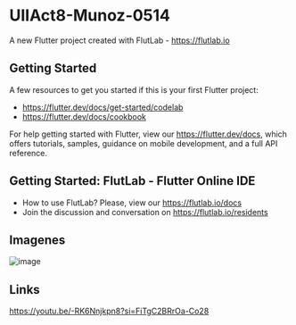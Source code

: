 # UIIAct8-Munoz-0514

A new Flutter project created with FlutLab - https://flutlab.io

## Getting Started

A few resources to get you started if this is your first Flutter project:

- https://flutter.dev/docs/get-started/codelab
- https://flutter.dev/docs/cookbook

For help getting started with Flutter, view our
https://flutter.dev/docs, which offers tutorials,
samples, guidance on mobile development, and a full API reference.

## Getting Started: FlutLab - Flutter Online IDE

- How to use FlutLab? Please, view our https://flutlab.io/docs
- Join the discussion and conversation on https://flutlab.io/residents

## Imagenes
![image](https://github.com/jimebau/Act8-Bautista0514/assets/143548070/ba04df00-c525-4e3b-943f-58c05b553807)

## Links
https://youtu.be/-RK6Nnjkpn8?si=FiTgC2BRrOa-Co28
